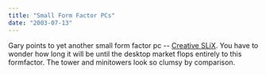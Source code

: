 ```yaml
---
title: "Small Form Factor PCs"
date: "2003-07-13"
---
```


Gary points to yet another small form factor pc -- [Creative SLiX](http://gary.burd.info/content/news/53.html "Gary Burd: Creative SLiX"). You have to wonder how long it will be until the desktop market flops entirely to this formfactor. The tower and minitowers look so clumsy by comparison.
